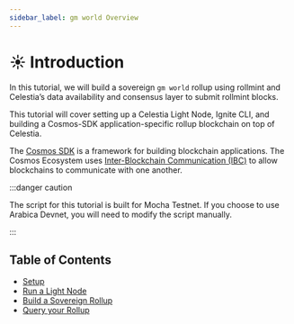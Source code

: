 ```yaml
---
sidebar_label: gm world Overview
---
```


# ☀️ Introduction

In this tutorial, we will build a sovereign `gm world` rollup using rollmint
and Celestia’s data availability and consensus layer to submit rollmint blocks.

This tutorial will cover setting up a Celestia Light Node, Ignite CLI, and
building a Cosmos-SDK application-specific rollup blockchain on top of
Celestia.

The [Cosmos SDK](https://github.com/cosmos/cosmos-sdk) is a framework for
building blockchain applications. The Cosmos Ecosystem uses
[Inter-Blockchain Communication (IBC)](https://github.com/cosmos/ibc-go)
to allow blockchains to communicate with one another.

:::danger caution

The script for this tutorial is built for Mocha Testnet.
If you choose to use Arabica Devnet,
you will need to modify the script manually.

:::

## Table of Contents

- [Setup](./gm-setup/)
- [Run a Light Node](./gm-node/)
- [Build a Sovereign Rollup](./gm-rollmint/)
- [Query your Rollup](./gm-query/)
